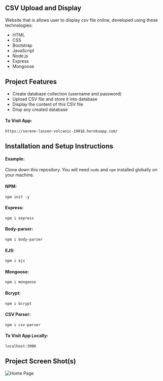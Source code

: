 ## CSV Upload and Display

Website that is allows user to display csv file online, developed using these technologies:
* HTML
* CSS
* Bootstrap
* JavaScript
* Node.js
* Express
* Mongoose

## Project Features

* Create database collection (username and password)
* Upload CSV file and store it into database
* Display the content of this CSV file
* Drop any created database

#### To Visit App:

`https://serene-lassen-volcanic-19018.herokuapp.com/`  


## Installation and Setup Instructions

#### Example:  

Clone down this repository. You will need `node` and `npm` installed globally on your machine.  

#### NPM:
`npm init -y`  

#### Express:
`npm i express`  

#### Body-parser:
`npm i body-parser`  

#### EJS:
`npm i ejs`  

#### Mongoose:
`npm i mongoose`  

#### Bcrypt:
`npm i bcrypt`  

#### CSV Parser:
`npm i csv-parser`  

#### To Visit App Locally:

`localhost:3000`  

## Project Screen Shot(s)
![Home Page](https://i.ibb.co/ypfRBsj/CSV-Output.png)
